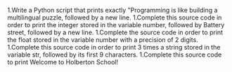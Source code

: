 1.Write a Python script that prints exactly "Programming is like building a multilingual puzzle, followed by a new line.
1.Complete this source code in order to print the integer stored in the variable number, followed by Battery street, followed by a new line.
1.Complete the source code in order to print the float stored in the variable number with a precision of 2 digits.
1.Complete this source code in order to print 3 times a string stored in the variable str, followed by its first 9 characters.
1.Complete this source code to print Welcome to Holberton School!
